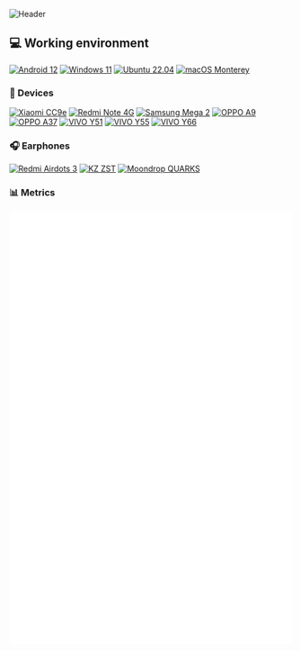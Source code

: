  
![Header](https://capsule-render.vercel.app/api?type=Waving&color=timeGradient&height=250&animation=fadeIn&section=header&text=e5u&fontSize=68)

## 💻 Working environment
[![Android 12](https://img.shields.io/badge/Android%2012-3ddc84?style=flat-square&logo=android&logoColor=ffffff)](https://www.android.com/android-12/)
[![Windows 11](https://img.shields.io/badge/Windows%2011-00adef?style=flat-square&logo=windows&logoColor=ffffff)](https://microsoft.com/windows/?r=1)
[![Ubuntu 22.04](https://img.shields.io/badge/Ubuntu%2022%2e04-dd4814?style=flat-square&logo=ubuntu&logoColor=ffffff)](https://releases.ubuntu.com/22.04/)
[![macOS Monterey](https://img.shields.io/badge/macOS%20Catalina-4f4f4f?style=flat-square&logo=macos&logoColor=ffffff)](https://www.apple.com/macos/monterey/)

### 📱 Devices
[![Xiaomi CC9e](https://img.shields.io/badge/Xiaomi%20CC9e-fd4900?style=flat-square&logo=xiaomi&logoColor=ffffff)](https://www.mi.com/micc9e)
[![Redmi Note 4G](https://img.shields.io/badge/Redmi%20Note%204G-fd4900?style=flat-square&logo=xiaomi&logoColor=ffffff)](https://www.mi.com/note4g)
[![Samsung Mega 2](https://img.shields.io/badge/Samsang%20Mega%202-1428a0?style=flat-square&logo=Samsung&logoColor=ffffff)](https://www.samsung.com/cn/support/model/SM-G7508NKQCHC/)
[![OPPO A9](https://img.shields.io/badge/OPPO%20A9-0f743d?style=flat-square)](https://www.oppo.com/en/smartphones/series-a/a9/)
[![OPPO A37](https://img.shields.io/badge/OPPO%20A37-0f743d?style=flat-square)](https://www.oppo.com/in/smartphones/series-a/a37)
[![VIVO Y51](https://img.shields.io/badge/Vivo%20Y51%202015-415fff?style=flat-square)](#)
[![VIVO Y55](https://img.shields.io/badge/Vivo%20Y55%202016-415fff?style=flat-square)](#)
[![VIVO Y66](https://img.shields.io/badge/Vivo%20Y66-415fff?style=flat-square)](https://www.vivo.com.cn/vivo/param/y66)

### 🎧 Earphones
[![Redmi Airdots 3](https://img.shields.io/badge/Redmi%20Airdots%203-fd4900?style=flat-square&logo=xiaomi&logoColor=ffffff)](#)
[![KZ ZST](https://img.shields.io/badge/KZ%20ZST-292421?style=flat-square)](https://www.kzacoustics.com/2017/qterj_1027/5.html)
[![Moondrop QUARKS](https://img.shields.io/badge/Moondrop%20QUARKS-808A87?style=flat-square)](https://moondroplab.com/cn/products/quarks)

### 📊 Metrics
![Metrics](https://raw.githubusercontent.com/e5u/e5u/main/github-metrics.svg)
